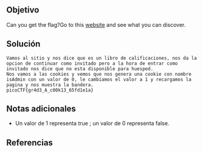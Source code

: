 ## Objetivo
Can you get the flag?Go to this [website](http://saturn.picoctf.net:62846/) and see what you can discover.
## Solución
```
Vamos al sitio y nos dice que es un libro de calificaciones, nos da la opcion de continuar como invitado pero a la hora de entrar como invitado nos dice que no esta disponible para huesped.
Nos vamos a las cookies y vemos que nos genera una cookie con nombre isAdmin con un valor de 0, le cambiamos el valor a 1 y recargamos la pagina y nos muestra la bandera.
picoCTF{gr4d3_A_c00k13_65fd1e1a}

```
## Notas adicionales
- Un valor de 1 representa true ; un valor de 0 representa false.
## Referencias